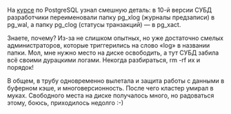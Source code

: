 ﻿На [курсе](https://postgrespro.ru/education/courses/DBA1) по PostgreSQL узнал смешную деталь: в 10-й версии СУБД разработчики переименовали папку pg_xlog (журналы предзаписи) в pg_wal, а папку pg_clog (статусы транзакций) — в pg_xact.

Знаете, почему? Из-за не слишком опытных, но уже достаточно смелых администраторов, которые триггерились на слово «log» в названии папки. Мол, мне нужно место на диске освободить, а тут СУБД забила всё своими дурацкими логами. Некогда разбираться, rm -rf их и порядок!

В общем, в трубу одновременно вылетала и защита работы с данными в буферном кэше, и многоверсионность. После чего кластер умирал в муках. Свободного места на диске получалось много, но радоваться этому, боюсь, приходилось недолго :-)